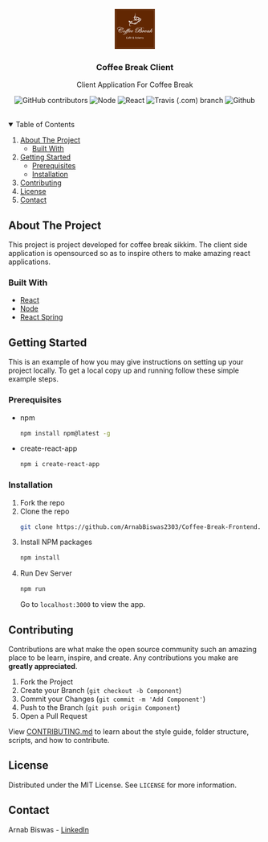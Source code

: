 <!-- PROJECT LOGO -->
<p align="center">
  <a href="https://github.com/ArnabBiswas2303/Coffee-Break-Frontend">
    <img src="assets/images/logo.svg" alt="Logo" width="80" height="80">
  </a>

  <h3 align="center">Coffee Break Client</h3>

  <p align="center">
      Client Application For Coffee Break
  </p>
</p>
<!-- BADGES -->

<p align="center">
  <img alt="GitHub contributors" src="https://img.shields.io/github/contributors/ArnabBiswas2303/Coffee-Break-Frontend?style=for-the-badge">
  <img alt="Node" src="https://img.shields.io/badge/Node-v15-brightgreen?style=for-the-badge&logo=Node.js">
  <img alt="React" src="https://img.shields.io/badge/React-v17-15f4ee?style=for-the-badge&logo=react">  
  <img alt="Travis (.com) branch" src="https://img.shields.io/travis/com/ArnabBiswas2303/Coffee-Break-Frontend/master?logo=travis&style=for-the-badge">
  <img alt="Github" src="https://img.shields.io/github/license/ArnabBiswas2303/Coffee-Break-Frontend?style=for-the-badge">  
</p>
<br />

<!-- TABLE OF CONTENTS -->
<details open="open">
  <summary>Table of Contents</summary>
  <ol>
    <li>
      <a href="#about-the-project">About The Project</a>
      <ul>
        <li><a href="#built-with">Built With</a></li>
      </ul>
    </li>
    <li>
      <a href="#getting-started">Getting Started</a>
      <ul>
        <li><a href="#prerequisites">Prerequisites</a></li>
        <li><a href="#installation">Installation</a></li>
      </ul>
    </li>
    <li><a href="#contributing">Contributing</a></li>
    <li><a href="#license">License</a></li>
    <li><a href="#contact">Contact</a></li>
  </ol>
</details>

<!-- ABOUT THE PROJECT -->

## About The Project

This project is project developed for coffee break sikkim. The client side application is opensourced so as to inspire others to make amazing react applications.

### Built With

- [React](https://reactjs.org/)
- [Node](https://nodejs.org/en/)
- [React Spring](https://www.react-spring.io/)

<!-- GETTING STARTED -->

## Getting Started

This is an example of how you may give instructions on setting up your project locally.
To get a local copy up and running follow these simple example steps.

### Prerequisites

- npm
  ```sh
  npm install npm@latest -g
  ```
- create-react-app
  ```sh
  npm i create-react-app
  ```

### Installation

1. Fork the repo
2. Clone the repo
   ```sh
   git clone https://github.com/ArnabBiswas2303/Coffee-Break-Frontend.git
   ```
3. Install NPM packages
   ```sh
   npm install
   ```
4. Run Dev Server
   ```sh
   npm run
   ```
   Go to `localhost:3000` to view the app.

<!-- CONTRIBUTING -->

## Contributing

Contributions are what make the open source community such an amazing place to be learn, inspire, and create. Any contributions you make are **greatly appreciated**.

1. Fork the Project
2. Create your Branch (`git checkout -b Component`)
3. Commit your Changes (`git commit -m 'Add Component'`)
4. Push to the Branch (`git push origin Component`)
5. Open a Pull Request

View [CONTRIBUTING.md](CONTRIBUTING.md) to learn about the style guide, folder structure, scripts, and how to contribute.

<!-- LICENSE -->

## License

Distributed under the MIT License. See `LICENSE` for more information.

<!-- CONTACT -->

## Contact

Arnab Biswas - [LinkedIn](https://www.linkedin.com/in/arnab-biswas-2303/)
